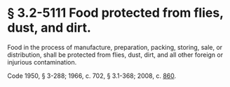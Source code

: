 # § 3.2-5111 Food protected from flies, dust, and dirt.

<p>Food in the process of manufacture, preparation, packing, storing, sale, or distribution, shall be protected from flies, dust, dirt, and all other foreign or injurious contamination.</p><p>Code 1950, § 3-288; 1966, c. 702, § 3.1-368; 2008, c. <a href='http://lis.virginia.gov/cgi-bin/legp604.exe?081+ful+CHAP0860'>860</a>.</p>